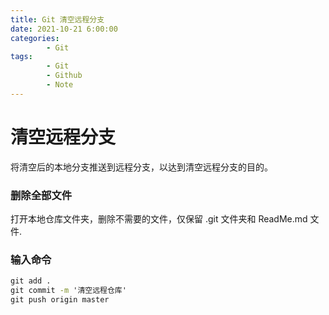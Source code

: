 ```yaml
---
title: Git 清空远程分支
date: 2021-10-21 6:00:00
categories:
        - Git
tags:
        - Git
        - Github
        - Note
---
```


# 清空远程分支

将清空后的本地分支推送到远程分支，以达到清空远程分支的目的。

### 删除全部文件

打开本地仓库文件夹，删除不需要的文件，仅保留 .git 文件夹和 ReadMe.md 文件.

### 输入命令

```cmd
git add .
git commit -m '清空远程仓库'
git push origin master
```

